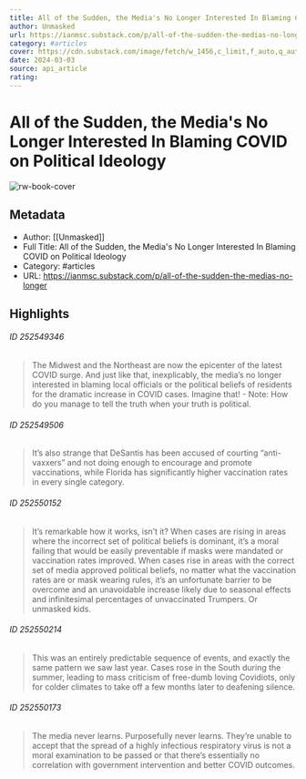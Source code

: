 ```yaml
---
title: All of the Sudden, the Media's No Longer Interested In Blaming COVID on Political Ideology
author: Unmasked
url: https://ianmsc.substack.com/p/all-of-the-sudden-the-medias-no-longer
category: #articles
cover: https://cdn.substack.com/image/fetch/w_1456,c_limit,f_auto,q_auto:good,fl_progressive:steep/https%3A%2F%2Fbucketeer-e05bbc84-baa3-437e-9518-adb32be77984.s3.amazonaws.com%2Fpublic%2Fimages%2F513df733-e3ea-4159-b6ab-53d66e5384ea_1290x1228.png
date: 2024-03-03
source: api_article
rating:
---
```

# All of the Sudden, the Media's No Longer Interested In Blaming COVID on Political Ideology

![rw-book-cover](https://cdn.substack.com/image/fetch/w_1456,c_limit,f_auto,q_auto:good,fl_progressive:steep/https%3A%2F%2Fbucketeer-e05bbc84-baa3-437e-9518-adb32be77984.s3.amazonaws.com%2Fpublic%2Fimages%2F513df733-e3ea-4159-b6ab-53d66e5384ea_1290x1228.png)

## Metadata
- Author: [[Unmasked]]
- Full Title: All of the Sudden, the Media's No Longer Interested In Blaming COVID on Political Ideology
- Category: #articles
- URL: https://ianmsc.substack.com/p/all-of-the-sudden-the-medias-no-longer

## Highlights
###### ID 252549346
> The Midwest and the Northeast are now the epicenter of the latest COVID surge. And just like that, inexplicably, the media’s no longer interested in blaming local officials or the political beliefs of residents for the dramatic increase in COVID cases. Imagine that!
    - Note: How do you manage to tell the truth when your truth is political.
    
###### ID 252549506
> It’s also strange that DeSantis has been accused of courting “anti-vaxxers” and not doing enough to encourage and promote vaccinations, while Florida has significantly higher vaccination rates in every single category.
    
###### ID 252550152
> It’s remarkable how it works, isn’t it? When cases are rising in areas where the incorrect set of political beliefs is dominant, it’s a moral failing that would be easily preventable if masks were mandated or vaccination rates improved. When cases rise in areas with the correct set of media approved political beliefs, no matter what the vaccination rates are or mask wearing rules, it’s an unfortunate barrier to be overcome and an unavoidable increase likely due to seasonal effects and infinitesimal percentages of unvaccinated Trumpers. Or unmasked kids.
    
###### ID 252550214
> This was an entirely predictable sequence of events, and exactly the same pattern we saw last year. Cases rose in the South during the summer, leading to mass criticism of free-dumb loving Covidiots, only for colder climates to take off a few months later to deafening silence.
    
###### ID 252550173
> The media never learns. Purposefully never learns. They’re unable to accept that the spread of a highly infectious respiratory virus is not a moral examination to be passed or that there’s essentially no correlation with government intervention and better COVID outcomes.
    
